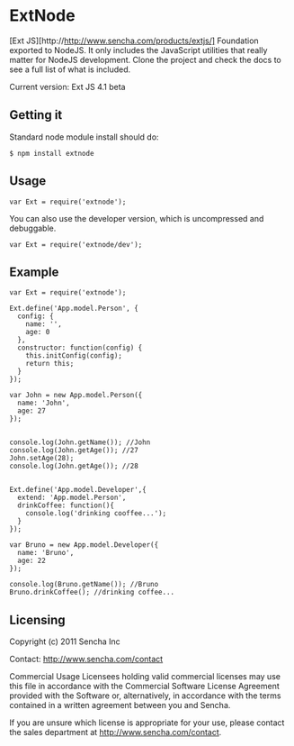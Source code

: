 ExtNode
======

[Ext JS][http://http://www.sencha.com/products/extjs/] Foundation exported to NodeJS. It only includes
the JavaScript utilities that really matter for NodeJS development. Clone the project and check the docs 
to see a full list of what is included.

Current version: Ext JS 4.1 beta

Getting it
----------

Standard node module install should do:

	$ npm install extnode
	
Usage
-----

	var Ext = require('extnode');
	
You can also use the developer version, which is uncompressed and debuggable.

	var Ext = require('extnode/dev');
	
Example
-------

	var Ext = require('extnode');

	Ext.define('App.model.Person', {
	  config: {
	    name: '',
	    age: 0
	  },
	  constructor: function(config) {
	    this.initConfig(config);
	    return this;
	  }
	});

	var John = new App.model.Person({
	  name: 'John',
	  age: 27
	});


	console.log(John.getName()); //John
	console.log(John.getAge()); //27
	John.setAge(28);
	console.log(John.getAge()); //28


	Ext.define('App.model.Developer',{
	  extend: 'App.model.Person',
	  drinkCoffee: function(){
	    console.log('drinking cooffee...');
	  }
	});

	var Bruno = new App.model.Developer({
	  name: 'Bruno',
	  age: 22
	});

	console.log(Bruno.getName()); //Bruno
	Bruno.drinkCoffee(); //drinking coffee...
	
Licensing
---------

Copyright (c) 2011 Sencha Inc

Contact:  http://www.sencha.com/contact

Commercial Usage
Licensees holding valid commercial licenses may use this file in accordance with the Commercial Software License Agreement provided with the Software or, alternatively, in accordance with the terms contained in a written agreement between you and Sencha.

If you are unsure which license is appropriate for your use, please contact the sales department at http://www.sencha.com/contact.